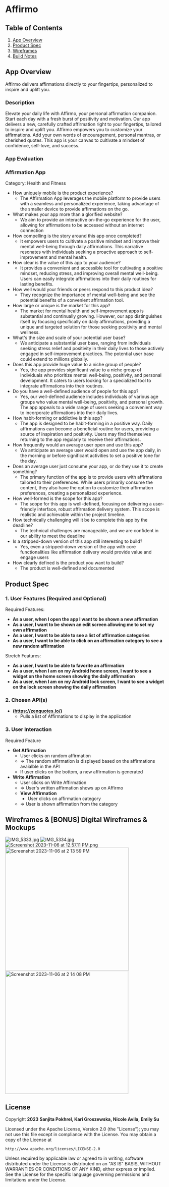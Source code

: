 # **Affirmo**

## Table of Contents

1. [App Overview](#App-Overview)
1. [Product Spec](#Product-Spec)
1. [Wireframes](#Wireframes)
1. [Build Notes](#Build-Notes)

## App Overview
Affirmo delivers affirmations directly to your fingertips, personalized to inspire and uplift you. 

### Description 
Elevate your daily life with Affirmo, your personal affirmation companion. Start each day with a fresh burst of positivity and motivation. Our app delivers a new, carefully crafted affirmation right to your fingertips, tailored to inspire and uplift you. Affirmo empowers you to customize your affirmations. Add your own words of encouragement, personal mantras, or cherished quotes. This app is your canvas to cultivate a mindset of confidence, self-love, and success.

### App Evaluation

<!-- Evaluation of your app across the following attributes -->

### Affirmation App
Category: Health and Fitness
* How uniquely mobile is the product experience? 
    * The Affirmation App leverages the mobile platform to provide users with a seamless and personalized experience, taking advantage of the smaller device to provide affirmations on the go. 
* What makes your app more than a glorified website?
    * We aim to provide an interactive on-the-go experience for the user, allowing for affirmations to be accessed without an internet connection
* How compelling is the story around this app once completed?
    * It empowers users to cultivate a positive mindset and improve their mental well-being through daily affirmations. This narrative resonates with individuals seeking a proactive approach to self-improvement and mental health.
* How clear is the value of this app to your audience?
    * It provides a convenient and accessible tool for cultivating a positive mindset, reducing stress, and improving overall mental well-being. Users can easily integrate affirmations into their daily routines for lasting benefits.
* How well would your friends or peers respond to this product idea?
    * They recognize the importance of mental well-being and see the potential benefits of a convenient affirmation tool.
* How large or unique is the market for this app?
    * The market for mental health and self-improvement apps is substantial and continually growing. However, our app distinguishes itself by focusing specifically on daily affirmations, providing a unique and targeted solution for those seeking positivity and mental wellness.
* What's the size and scale of your potential user base?
    * We anticipate a substantial user base, ranging from individuals seeking stress relief and positivity in their daily lives to those actively engaged in self-improvement practices. The potential user base could extend to millions globally.
* Does this app provide huge value to a niche group of people?
    * Yes, the app provides significant value to a niche group of individuals who prioritize mental well-being, positivity, and personal development. It caters to users looking for a specialized tool to integrate affirmations into their routines.
* Do you have a well-defined audience of people for this app?
    * Yes, our well-defined audience includes individuals of various age groups who value mental well-being, positivity, and personal growth. The app appeals to a wide range of users seeking a convenient way to incorporate affirmations into their daily lives.
* How habit-forming or addictive is this app?
    * The app is designed to be habit-forming in a positive way. Daily affirmations can become a beneficial routine for users, providing a source of inspiration and positivity. Users may find themselves returning to the app regularly to receive their affirmations.
* How frequently would an average user open and use this app?
    * We anticipate an average user would open and use the app daily, in the morning or before significant activities to set a positive tone for the day.
* Does an average user just consume your app, or do they use it to create something?
    * The primary function of the app is to provide users with affirmations tailored to their preferences. While users primarily consume the content, they also have the option to customize their affirmation preferences, creating a personalized experience.
* How well-formed is the scope for this app?
    * The scope for this app is well-defined, focusing on delivering a user-friendly interface, robust affirmation delivery system. This scope is realistic and achievable within the project timeline.
* How technically challenging will it be to complete this app by the deadline?
    * The technical challenges are manageable, and we are confident in our ability to meet the deadline
* Is a stripped-down version of this app still interesting to build?
    * Yes, even a stripped-down version of the app with core functionalities like affirmation delivery would provide value and engage users
* How clearly defined is the product you want to build?
    * The product is well-defined and documented

## Product Spec

### 1. User Features (Required and Optional)
Required Features:

- **As a user, when I open the app I want to be shown a new affirmation**
- **As a user, I want to be shown an edit screen allowing me to set my own affirmation**
- **As a user, I want to be able to see a list of affirmation categories**
- **As a user, I want to be able to click on an affirmation category to see a new random affirmation**


Stretch Features:
- **As a user, I want to be able to favorite an affirmation**
- **As a user, when I am on my Android home screen, I want to see a widget on the home screen showing the daily affirmation**
- **As a user, when I am on my Android lock screen, I want to see a widget on the lock screen showing the daily affirmation**

### 2. Chosen API(s)

- **(https://zenquotes.io/)**
  - Pulls a list of Affirmations to display in the application

### 3. User Interaction
Required Feature

- **Get Affirmation**
  - User clicks on random affirmation
  - => The random affirmation is displayed based on the affirmations avaialble in the API 
  - If user clicks on the bottom, a new affirmation is generated
- **Write Affirmation**
    - User clicks on Write Affirmation
  - => User's written affirmation shows up on Affirmo
  - **View Affirmation**
    - User clicks on affirmation category
  - => User is shown affirmation from the category

## Wireframes & [BONUS] Digital Wireframes & Mockups
![IMG_5333.jpg](https://hackmd.io/_uploads/SyR9CiUmp.jpg)
![IMG_5334.jpg](https://hackmd.io/_uploads/SkMs0sL7T.jpg)
![Screenshot 2023-11-06 at 12.57.11 PM.png](https://hackmd.io/_uploads/rkJUwnIQp.png)
<img width="391" alt="Screenshot 2023-11-06 at 2 13 59 PM" src="https://github.com/AND101Pod25/Milestone1/assets/40745949/af0bbfde-58a8-49a0-a79e-f9fe1dd8618e">
<img width="390" alt="Screenshot 2023-11-06 at 2 14 08 PM" src="https://github.com/AND101Pod25/Milestone1/assets/40745949/dedf5b7a-fb05-4ffa-a14c-21bc8747aff5">

## License

Copyright **2023** **Sanjita Pokhrel, Kari Groszewska, Nicole Avila, Emily Su**

Licensed under the Apache License, Version 2.0 (the "License");
you may not use this file except in compliance with the License.
You may obtain a copy of the License at

    http://www.apache.org/licenses/LICENSE-2.0

Unless required by applicable law or agreed to in writing, software
distributed under the License is distributed on an "AS IS" BASIS,
WITHOUT WARRANTIES OR CONDITIONS OF ANY KIND, either express or implied.
See the License for the specific language governing permissions and
limitations under the License.
